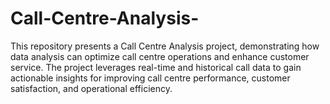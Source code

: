 # Call-Centre-Analysis-
This repository presents a Call Centre Analysis project, demonstrating how data analysis can optimize call centre operations and enhance customer service. The project leverages real-time and historical call data to gain actionable insights for improving call centre performance, customer satisfaction, and operational efficiency.
